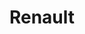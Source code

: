 ---
title: "Renault"
url: /le-perreux-sur-marne/renault-boulevard-dalsace-lorraine/
shop: Autowerkstatt
---